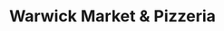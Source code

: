 ---
title: "Warwick Market & Pizzeria"
url: /grand-blanc/warwick-market-und-pizzeria/
shop: Lebensmittel
---